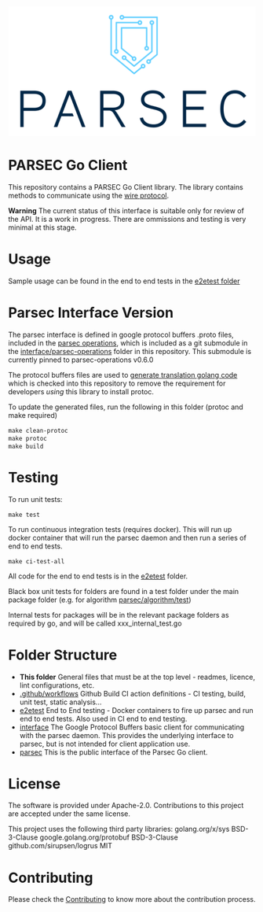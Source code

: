 <!--
  -- Copyright 2021 Contributors to the Parsec project.
  -- SPDX-License-Identifier: Apache-2.0

  --
  -- Licensed under the Apache License, Version 2.0 (the "License"); you may
  -- not use this file except in compliance with the License.
  -- You may obtain a copy of the License at
  --
  -- http://www.apache.org/licenses/LICENSE-2.0
  --
  -- Unless required by applicable law or agreed to in writing, software
  -- distributed under the License is distributed on an "AS IS" BASIS, WITHOUT
  -- WARRANTIES OR CONDITIONS OF ANY KIND, either express or implied.
  -- See the License for the specific language governing permissions and
  -- limitations under the License.
--->

![PARSEC logo](./parsec-logo.png)
# PARSEC Go Client

This repository contains a PARSEC Go Client library.
The library contains methods to communicate using the [wire protocol](https://parallaxsecond.github.io/parsec-book/parsec_client/wire_protocol.html).

**Warning** The current status of this interface is suitable only for review of the API.  It is a work in progress.  There are ommissions and testing is very minimal at this stage.

# Usage

Sample usage can be found in the end to end tests in the [e2etest folder](https://github.com/jn9e9/parsec-client-go/tree/master/e2etest)

# Parsec Interface Version

The parsec interface is defined in google protocol buffers .proto files, included in the [parsec operations](https://github.com/parallaxsecond/parsec-operations), which is included as a git submodule in the [interface/parsec-operations](https://github.com/jn9e9/parsec-client-go/tree/master/interface/parsec-operations) folder in this repository.  This submodule is currently pinned to parsec-operations v0.6.0

The protocol buffers files are used to [generate translation golang code](https://github.com/jn9e9/parsec-client-go/tree/master/interface/operations) which is checked into this repository to remove the requirement for developers *using* this library to install protoc.

To update the generated files, run the following in this folder (protoc and make required)

```
make clean-protoc
make protoc
make build
```

# Testing

To run unit tests:

```
make test
```

To run continuous integration tests (requires docker).  This will run up docker container that will run the parsec daemon and then run a series of end to end tests.  

``` 
make ci-test-all
```

All code for the end to end tests is in the [e2etest](https://github.com/jn9e9/parsec-client-go/tree/master/e2etest) folder.

Black box unit tests for folders are found in a test folder under the main package folder (e.g. for algorithm [parsec/algorithm/test](https://github.com/jn9e9/parsec-client-go/tree/master/parsec/algorithm/test))

Internal tests for packages will be in the relevant package folders as required by go, and will be called xxx_internal_test.go

# Folder Structure

- **This folder** General files that must be at the top level - readmes, licence, lint configurations, etc.
- [.github/workflows](https://github.com/jn9e9/parsec-client-go/tree/master/.github/workflows) Github Build CI action definitions - CI testing, build, unit test, static analysis...
- [e2etest](https://github.com/jn9e9/parsec-client-go/tree/master/e2etest) End to End testing - Docker containers to fire up parsec and run end to end tests.  Also used in CI end to end testing.
- [interface](https://github.com/jn9e9/parsec-client-go/tree/master/interface) The Google Protocol Buffers basic client for communicating with the parsec daemon.  This provides the underlying interface to parsec, but is not intended for client application use.
- [parsec](https://github.com/jn9e9/parsec-client-go/tree/master/parsec) This is the public interface of the Parsec Go client.

# License

The software is provided under Apache-2.0. Contributions to this project are accepted under the same license.

This project uses the following third party libraries:
golang.org/x/sys BSD-3-Clause
google.golang.org/protobuf BSD-3-Clause
github.com/sirupsen/logrus MIT


# Contributing

Please check the [Contributing](CONTRIBUTING.md) to know more about the contribution process.
